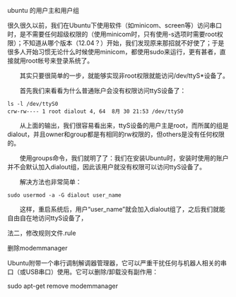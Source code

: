 ubuntu 的用户主和用户组

很久很久以前，我们在Ubuntu下使用软件（如minicom、screen等）访问串口时，是不需要任何超级权限的（使用minicom时，只有使用-s选项时需要root权限）；不知道从哪个版本（12.04？）开始，我们发现原来那招就不好使了；于是很多人开始习惯无论什么时候使用minicom，都使用sudo来运行，更有甚者，直接就用root帐号来登录系统了。

　　其实只要很简单的一步，就能够实现非root权限就能访问/dev/ttyS*设备了。

　　首先我们来看看为什么普通账户会没有权限访问ttyS设备了：

	ls -l /dev/ttyS0
	crw-rw---- 1 root dialout 4, 64  8月 30 21:53 /dev/ttyS0

　　从上面的输出，我们很容易看出来，ttyS设备的用户主是root，而所属的组是dialout，并且owner和group都是有相同的rw权限的，但others是没有任何权限的。

　　使用groups命令，我们就明了了：我们在安装Ubuntu时，安装时使用的账户并不会默认加入dialout组，因此该用户就没有权限可以访问ttyS设备了。

　　解决方法也非常简单：

	sudo usermod -a -G dialout user_name

　　这样，重启系统后，用户“user_name”就会加入dialout组了，之后我们就能自由自在地访问ttyS设备了，


法二，修改规则文件.rule


删除modemmanager

Ubuntu附带一个串行调制解调器管理器，它可以严重干扰任何与机器人相关的串口（或USB串口）使用。它可以删除/卸载没有副作用：

sudo apt-get remove modemmanager
